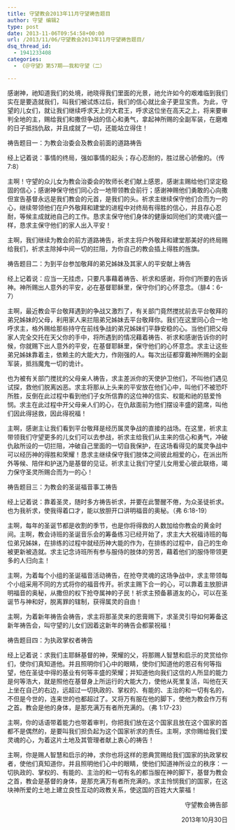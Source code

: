 ```yaml
---
title: 守望教会2013年11月守望祷告题目
author: 守望 编辑2
type: post
date: 2013-11-06T09:54:58+00:00
url: /2013/11/06/守望教会2013年11月守望祷告题目/
dsq_thread_id:
  - 1941233408
categories:
  - 《＠守望》第57期——我和守望（二）

---
```

<p class="mce-wp-more" title="更多...">
  <!--more-->感谢神，祂知道我们的处境，祂晓得我们里面的光景，祂允许如今的艰难临到我们实在是要造就我们，叫我们被试炼过后，我们的信心就比金子更显宝贵。为此，守望的儿女们，就让我们继续呼求天上的大君王，呼求这位坐在高天之上，将来要审判全地的主，赐给我们和撒但争战的信心和勇气，拿起神所赐的全副军装，在磨难的日子抵挡仇敌，并且成就了一切，还能站立得住！
</p>

祷告题目一：为教会治委会及教会前面的道路祷告

经上记着说：事情的终局，强如事情的起头；存心忍耐的，胜过居心骄傲的。（传7:8）

主啊！守望的众儿女为教会治委会的牧师长老们献上感恩，感谢主赐给他们坚定稳固的信心；感谢神保守他们同心合一地带领教会前行；感谢神赐他们勇敢的心向撒但宣告基督永远是我们教会的元首，是我们的头。祈求主继续保守他们合而为一的心，继续带领他们在户外敬拜和建堂的进程中对终局有得胜的信心，并且存心忍耐，等候主成就祂自己的工作。恳求主保守他们身体的健康如同他们的灵魂兴盛一样，恳求主保守他们的家人出入平安！

主啊，我们继续为教会的前方道路祷告，祈求主将户外敬拜和建堂那美好的终局赐给我们，祈求主除掉中间一切的拦阻，为你自己的教会插上得胜的旌旗。

祷告题目二：为到平台参加敬拜的弟兄姊妹及其家人的平安献上祷告

经上记着说：应当一无挂虑，只要凡事藉着祷告、祈求和感谢，将你们所要的告诉神。神所赐出人意外的平安，必在基督耶稣里，保守你们的心怀意念。（腓4：6-7）

主啊，最近教会平台敬拜遇到的争战又激烈了，有关部门竟然搅扰前去平台敬拜的弟兄姊妹的父母，利用家人来拦阻弟兄姊妹去平台敬拜你。我们在这里同心合一地呼求主，格外赐给那些持守在前线争战的弟兄姊妹们平静安稳的心。当他们把父母家人完全交托在天父你的手中，将所遇到的情况藉着祷告、祈求和感谢告诉你的时候，你就赐下出人意外的平安，在基督耶稣里，保守他们的心怀意念。求主让这些弟兄姊妹靠着主，依赖主的大能大力，作刚强的人。每次出征都穿戴神所赐的全副军装，抵挡魔鬼一切的诡计。

也为被有关部门搅扰的父母亲人祷告，求主差派你的天使护卫他们，不叫他们遇见试探，救他们脱离凶恶。求主将那从上头来的平安放在他们心中，叫他们不被恐吓所胜，反倒在此过程中看到他们子女所信靠的这位神的信实、权能和祂的慈爱怜悯。求主在此过程中开父母亲人们的心，在仇敌面前为他们摆设丰盛的筵席，叫他们因此得拯救，因此得祝福！

主啊，感谢主让我们看到平台敬拜是经历属灵争战的直接的战场。在这里，祈求主带领我们守望更多的儿女们可以去参战，祈求主给我们从主来的信心和勇气，冲破仇敌所设的一切拦阻，冲破自己里面的一切自我保护，在这场看得见的属灵争战中可以经历神的得胜和荣耀！恳求主继续保守我们肢体之间彼此相爱的心，在派出所外等候、陪伴和护送乃是基督的见证。祈求主让我们守望儿女用爱心彼此联络，竭力保守圣灵所赐合而为一的心！

祷告题目三：为教会的圣诞福音事工祷告

经上记着说：靠着圣灵，随时多方祷告祈求，并要在此警醒不倦，为众圣徒祈求。也为我祈求，使我得着口才，能以放胆开口讲明福音的奥秘。（弗 6:18-19）

主啊，每年的圣诞节都是收割的季节，也是你将得救的人数加给你教会的黄金时间。主啊，教会诗班的圣诞音乐会的筹备练习已经开始了，求主大大祝福诗班的每位弟兄姊妹，在排练的过程中就经历神大能的作为，在排练的过程中，自己的生命被更新被造就。求主记念诗班所有参与服侍的肢体的劳苦，藉着他们的服侍带领更多的人归向主！

主啊，为着每个小组的圣诞福音活动祷告，在抢夺灵魂的这场争战中，求主带领每个小组采用不同的方式将你的福音传开。祈求主赐下合一的心，可以靠着主放胆讲明福音的奥秘，从撒但的权下抢夺属神的子民！祈求主预备慕道友的心，可以在圣诞节与神和好，脱离罪的辖制，获得属灵的自由！

主啊，为着新年祷告会祷告，求主将那圣灵来的恩膏赐下，求圣灵引导如何筹备这新年祷告会，叫守望的儿女们因着这新年的祷告会都蒙祝福！

祷告题目四：为执政掌权者祷告

经上记着说：求我们主耶稣基督的神，荣耀的父，将那赐人智慧和启示的灵赏给你们，使你们真知道他。并且照明你们心中的眼睛，使你们知道他的恩召有何等指望，他在圣徒中得的基业有何等丰盛的荣耀；并知道他向我们这信的人所显的能力是何等浩大，就是照他在基督身上所运行的大能大力，使他从死里复活，叫他在天上坐在自己的右边，远超过一切执政的、掌权的、有能的、主治的和一切有名的，不但是今世的，连来世的也都超过了。又将万有服在他的脚下，使他为教会作万有之首。教会是他的身体，是那充满万有者所充满的。（弗 1:17-23）

主啊，你的话语带着能力也带着审判，你把我们放在这个国家且放在这个国家的首都不是偶然的，是要叫我们担负起为这个国家祈求的责任。主啊，求你赐给我们爱灵魂的心，为着这片土地及其管理者献上衷心的祷告！

主啊，你是赐人智慧和启示的神，求你也将这样的恩典赏赐给我们国家的执政掌权者，使他们真知道你，并且照明他们心中的眼睛，使他们知道神所设立的秩序：一切执政的、掌权的、有能的、主治的和一切有名的都当服在神的脚下，基督为教会之首，教会是基督的身体，是那充满万有者所充满的。求主怜悯我们的国家，在这块神所爱的土地上建立良性互动的政教关系，使这国的百姓大大蒙福！

<p style="text-align: right;">
  守望教会祷告部
</p>

<p style="text-align: right;">
  2013年10月30日
</p>

&nbsp;

&nbsp;

&nbsp;